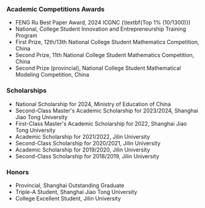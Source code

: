 ### Academic Competitions Awards

- FENG Ru Best Paper Award, 2024 ICGNC (\textbf{Top 1\% (10/1300)})
- National, College Student Innovation and Entrepreneurship Training Program
- First Prize, 12th/13th National College Student Mathematics Competition, China
- Second Prize, 11th National College Student Mathematics Competition, China
- Second Prize (provincial), National College Student Mathematical Modeling Competition, China

### Scholarships

- National Scholarship for 2024, Ministry of Education of China
- Second-Class Master's Academic Scholarship for 2023/2024, Shanghai Jiao Tong University
- First-Class Master's Academic Scholarship for 2022, Shanghai Jiao Tong University
- Academic Scholarship for 2021/2022, Jilin University
- Second-Class Scholarship for 2020/2021, Jilin University
- Academic Scholarship for 2019/2020, Jilin University
- Second-Class Scholarship for 2018/2019, Jilin University

### Honors

- Provincial, Shanghai Outstanding Graduate
- Triple-A Student, Shanghai Jiao Tong University
- College Excellent Student, Jilin University
